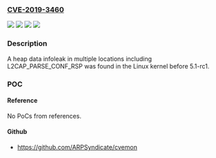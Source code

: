 ### [CVE-2019-3460](https://cve.mitre.org/cgi-bin/cvename.cgi?name=CVE-2019-3460)
![](https://img.shields.io/static/v1?label=Product&message=Linux&color=blue)
![](https://img.shields.io/static/v1?label=Version&message=before%205.1-rc1%20&color=brightgreen)
![](https://img.shields.io/static/v1?label=Version&message=fixed%20in%205.1-rc1%20&color=brightgreen)
![](https://img.shields.io/static/v1?label=Vulnerability&message=information%20leak&color=brightgreen)

### Description

A heap data infoleak in multiple locations including L2CAP_PARSE_CONF_RSP was found in the Linux kernel before 5.1-rc1.

### POC

#### Reference
No PoCs from references.

#### Github
- https://github.com/ARPSyndicate/cvemon

